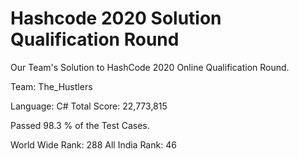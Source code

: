 # Hashcode 2020 Solution Qualification Round
 Our Team's Solution to HashCode 2020 Online Qualification Round.

Team: The_Hustlers

Language: C#
Total Score: 22,773,815

Passed 98.3 % of the Test Cases.

World Wide Rank: 288
All India Rank: 46